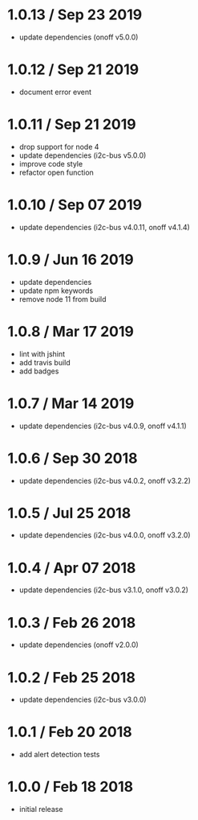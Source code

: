 1.0.13 / Sep 23 2019
====================
  * update dependencies (onoff v5.0.0)

1.0.12 / Sep 21 2019
====================
  * document error event

1.0.11 / Sep 21 2019
====================
  * drop support for node 4
  * update dependencies (i2c-bus v5.0.0)
  * improve code style
  * refactor open function

1.0.10 / Sep 07 2019
====================
  * update dependencies (i2c-bus v4.0.11, onoff v4.1.4)

1.0.9 / Jun 16 2019
===================
  * update dependencies
  * update npm keywords
  * remove node 11 from build

1.0.8 / Mar 17 2019
===================
  * lint with jshint
  * add travis build
  * add badges

1.0.7 / Mar 14 2019
===================

  * update dependencies (i2c-bus v4.0.9, onoff v4.1.1)

1.0.6 / Sep 30 2018
===================

  * update dependencies (i2c-bus v4.0.2, onoff v3.2.2)

1.0.5 / Jul 25 2018
===================

  * update dependencies (i2c-bus v4.0.0, onoff v3.2.0)

1.0.4 / Apr 07 2018
===================

  * update dependencies (i2c-bus v3.1.0, onoff v3.0.2)

1.0.3 / Feb 26 2018
===================

  * update dependencies (onoff v2.0.0)

1.0.2 / Feb 25 2018
===================

  * update dependencies (i2c-bus v3.0.0)

1.0.1 / Feb 20 2018
===================

  * add alert detection tests

1.0.0 / Feb 18 2018
===================

  * initial release

